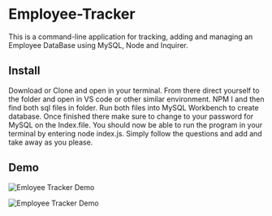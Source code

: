 # Employee-Tracker

This is a command-line application for tracking, adding and managing an Employee DataBase using MySQL, Node and Inquirer.

## Install

Download or Clone and open in your terminal. From there direct yourself to the folder and open in VS code or other similar environment. NPM I and then find both sql files in folder. Run both files into MySQL Workbench to create database. Once finished there make sure to change to your password for MySQL on the Index.file. You should now be able to run the program in your terminal by entering node index.js. Simply follow the questions and add and take away as you please.

## Demo

![Emloyee Tracker Demo](./images/Gifs/EmpTackIntro.gif)

![Employee Tracker Demo](./images/Gifs/EmpTackEnd.gif)
